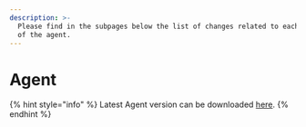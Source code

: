 ```yaml
---
description: >-
  Please find in the subpages below the list of changes related to each version
  of the agent.
---
```


# Agent

{% hint style="info" %}
Latest Agent version can be downloaded [here](../../agent-guide/agent-download.md).
{% endhint %}
